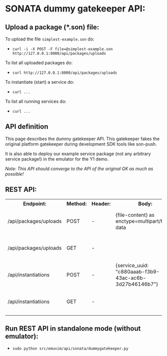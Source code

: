 # SONATA dummy gatekeeper API:

## Upload a package (*.son) file:

To upload the file `simplest-example.son` do:

* `curl -i -X POST -F file=@simplest-example.son http://127.0.0.1:8000/api/packages/uploads`

To list all uploaded packages do:

* `curl http://127.0.0.1:8000/api/packages/uploads`

To instantiate (start) a service do:

* `curl ...`

To list all running services do:

* `curl ...`


## API definition

This page describes the dummy gatekeeper API. This gatekeeper fakes the original platform gatekeeper during development SDK tools like son-push. 

It is also able to deploy our example service package (not any arbitrary service package!) in the emulator for the Y1 demo.

_Note: This API should converge to the API of the original GK as much as possible!_

## REST API:
<table>
<tr>
<th>Endpoint:</th>
<th>Method:</th>
<th>Header:</th>
<th>Body:</th>
<th>Response:</th>
</tr>
<tr>
<td>/api/packages/uploads</td>
<td>POST</td>
<td>-</td>
<td>{file-content} as enctype=multipart/form-data</td>
<td>{"service_uuid": "c880aaab-f3b9-43ac-ac6b-3d27b46146b7", size=456, sha1=49ee6468dfa4ecbad440d669b249d523a38651be, error: null}</td>
</tr>
<tr>
<td>/api/packages/uploads</td>
<td>GET</td>
<td>-</td>
<td></td>
<td>{service_uuid_list: ["c880aaab-f3b9-43ac-ac6b-3d27b46146b7", "c880aaab-f3b9-43ac-ac6b-3d27b46146b8", "c880aaab-f3b9-43ac-ac6b-3d27b46146b9"]}</td>
</tr>
<tr>
<td>/api/instantiations</td>
<td>POST</td>
<td>-</td>
<td>{service_uuid: "c880aaab-f3b9-43ac-ac6b-3d27b46146b7"}</td>
<td>{service_instance_uuid: "de4567-f3b9-43ac-ac6b-3d27b461123"}</td>
</tr>
<tr>
<td>/api/instantiations</td>
<td>GET</td>
<td>-</td>
<td></td>
<td>{service_instance_uuid_list: ["de4567-f3b9-43ac-ac6b-3d27b461123", "de4567-f3b9-43ac-ac6b-3d27b461124", "de4567-f3b9-43ac-ac6b-3d27b461125"]}</td>
</tr>
</table>

## Run REST API in standalone mode (without emulator):

* `sudo python src/emuvim/api/sonata/dummygatekeeper.py`